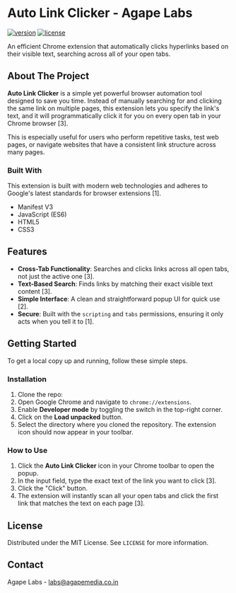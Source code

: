 # Auto Link Clicker - Agape Labs

[![version](https://img.shields.io/badge/version-1.0-blue.svg)](https://github.com/YOUR_USERNAME/YOUR_REPO) 
[![license](https://img.shields.io/badge/license-MIT-green.svg)](LICENSE)

An efficient Chrome extension that automatically clicks hyperlinks based on their visible text, searching across all of your open tabs.

<!-- Optional: Add a screenshot of your extension's popup here -->
<!-- <p align="center">
  <img src="path/to/screenshot.png" alt="Auto Link Clicker Screenshot" width="300"/>
</p> -->
## About The Project

**Auto Link Clicker** is a simple yet powerful browser automation tool designed to save you time. Instead of manually searching for and clicking the same link on multiple pages, this extension lets you specify the link's text, and it will programmatically click it for you on every open tab in your Chrome browser [3].

This is especially useful for users who perform repetitive tasks, test web pages, or navigate websites that have a consistent link structure across many pages.

### Built With

This extension is built with modern web technologies and adheres to Google's latest standards for browser extensions [1].

*   Manifest V3
*   JavaScript (ES6)
*   HTML5
*   CSS3

## Features

*   **Cross-Tab Functionality**: Searches and clicks links across all open tabs, not just the active one [3].
*   **Text-Based Search**: Finds links by matching their exact visible text content [3].
*   **Simple Interface**: A clean and straightforward popup UI for quick use [2].
*   **Secure**: Built with the `scripting` and `tabs` permissions, ensuring it only acts when you tell it to [1].

## Getting Started

To get a local copy up and running, follow these simple steps.

### Installation

1.  Clone the repo:
2.  Open Google Chrome and navigate to `chrome://extensions`.
3.  Enable **Developer mode** by toggling the switch in the top-right corner.
4.  Click on the **Load unpacked** button.
5.  Select the directory where you cloned the repository. The extension icon should now appear in your toolbar.

### How to Use

1.  Click the **Auto Link Clicker** icon in your Chrome toolbar to open the popup.
2.  In the input field, type the exact text of the link you want to click [3].
3.  Click the "Click" button.
4.  The extension will instantly scan all your open tabs and click the first link that matches the text on each page [3].

## License

Distributed under the MIT License. See `LICENSE` for more information.

## Contact

Agape Labs - [labs@agapemedia.co.in](mailto:labs@agapemedia.co.in)
